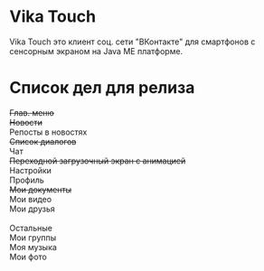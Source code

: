 # Vika Touch
Vika Touch это клиент соц. сети "ВКонтакте" для смартфонов с сенсорным экраном на Java ME платформе.

# Список дел для релиза
<s>Глав. меню</s><br/>
<s>Новости</s><br/>
Репосты в новостях<br/>
<s>Список диалогов</s><br/>
Чат<br/>
<s>Переходной загрузочный экран с анимацией</s><br/>
Настройки<br/>
Профиль<br/>
<s>Мои документы</s><br/>
Мои видео<br/>
Мои друзья<br/>
<br/>
Остальные<br/>
Мои группы<br/>
Моя музыка<br/>
Мои фото<br/>
